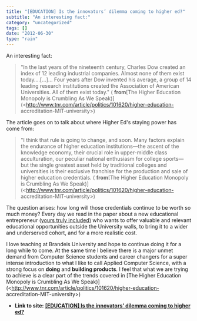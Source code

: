 ```yaml
---
title: "[EDUCATION] Is the innovators’ dilemma coming to higher ed?"
subtitle: "An interesting fact:"
category: "uncategorized"
tags: []
date: "2012-06-30"
type: "rain"
---
```

An interesting fact:

> "In the last years of the nineteenth century, Charles Dow created an index
> of 12 leading industrial companies. Almost none of them exist today….[…]…
> Four years after Dow invented his average, a group of 14 leading research
> institutions created the Association of American Universities. All of them
> exist today." ( **from**[The Higher Education Monopoly is Crumbling As We
> Speak)](<http://www.tnr.com/article/politics/101620/higher-education-
> accreditation-MIT-university>)

The article goes on to talk about where Higher Ed's staying power has come
from:

> "I think that rule is going to change, and soon. Many factors explain the
> endurance of higher education institutions—the ascent of the knowledge
> economy, their crucial role in upper-middle class acculturation, our
> peculiar national enthusiasm for college sports—but the single greatest
> asset held by traditional colleges and universities is their exclusive
> franchise for the production and sale of higher education credentials. (
> **from**[The Higher Education Monopoly is Crumbling As We
> Speak)](<http://www.tnr.com/article/politics/101620/higher-education-
> accreditation-MIT-university>)

The question arises: how long will those credentials continue to be worth so
much money? Every day we read in the paper about a new educational
entrepreneur ([yours truly included)](<http://www.webbootup.com/>) who wants
to offer valuable and relevant educational opportunities outside the
University walls, to bring it to a wider and underserved cohort, and for a
more realistic cost.

I love teaching at Brandeis University and hope to continue doing it for a
long while to come. At the same time I believe there is a major unmet demand
from Computer Science students and career changers for a super intense
introduction to what I like to call Applied Computer Science, with a strong
focus on **doing** and **building products**. I feel that what we are trying
to achieve is a clear part of the trends covered in [The Higher Education
Monopoly is Crumbling As We
Speak)](<http://www.tnr.com/article/politics/101620/higher-education-
accreditation-MIT-university>)


* **Link to site:** **[[EDUCATION] Is the innovators’ dilemma coming to higher ed?](None)**